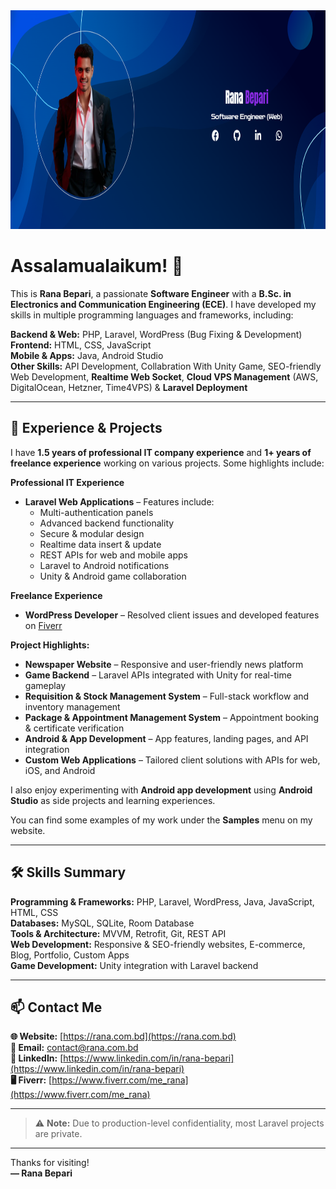 <img src="image/rana_bepari_bpr9.png" height="350px" width="100%">

# Assalamualaikum! 👋

This is **Rana Bepari**, a passionate **Software Engineer** with a **B.Sc. in Electronics and Communication Engineering (ECE)**. I have developed my skills in multiple programming languages and frameworks, including:

**Backend & Web:** PHP, Laravel, WordPress (Bug Fixing & Development)  
**Frontend:** HTML, CSS, JavaScript  
**Mobile & Apps:** Java, Android Studio  
**Other Skills:** API Development, Collabration With Unity Game, SEO-friendly Web Development, **Realtime Web Socket**, **Cloud VPS Management** (AWS, DigitalOcean, Hetzner, Time4VPS) & **Laravel Deployment**

---

## 💼 Experience & Projects

I have **1.5 years of professional IT company experience** and **1+ years of freelance experience** working on various projects. Some highlights include:

**Professional IT Experience**  
- **Laravel Web Applications** – Features include:  
  - Multi-authentication panels  
  - Advanced backend functionality  
  - Secure & modular design  
  - Realtime data insert & update  
  - REST APIs for web and mobile apps  
  - Laravel to Android notifications  
  - Unity & Android game collaboration  

**Freelance Experience**  
- **WordPress Developer** – Resolved client issues and developed features on [Fiverr](https://www.fiverr.com/me_rana)  

**Project Highlights:**  
- **Newspaper Website** – Responsive and user-friendly news platform  
- **Game Backend** – Laravel APIs integrated with Unity for real-time gameplay  
- **Requisition & Stock Management System** – Full-stack workflow and inventory management  
- **Package & Appointment Management System** – Appointment booking & certificate verification  
- **Android & App Development** – App features, landing pages, and API integration  
- **Custom Web Applications** – Tailored client solutions with APIs for web, iOS, and Android  

I also enjoy experimenting with **Android app development** using **Android Studio** as side projects and learning experiences.  

You can find some examples of my work under the **Samples** menu on my website.  

---

## 🛠️ Skills Summary

**Programming & Frameworks:** PHP, Laravel, WordPress, Java, JavaScript, HTML, CSS  
**Databases:** MySQL, SQLite, Room Database  
**Tools & Architecture:** MVVM, Retrofit, Git, REST API  
**Web Development:** Responsive & SEO-friendly websites, E-commerce, Blog, Portfolio, Custom Apps  
**Game Development:** Unity integration with Laravel backend  

---

## 📫 Contact Me

**🌐 Website:** [https://rana.com.bd](https://rana.com.bd)  
**📧 Email:** [contact@rana.com.bd](mailto:contact@rana.com.bd)  
**💼 LinkedIn:** [https://www.linkedin.com/in/rana-bepari](https://www.linkedin.com/in/rana-bepari)  
**🖥️ Fiverr:** [https://www.fiverr.com/me_rana](https://www.fiverr.com/me_rana)  

---

> ⚠️ **Note:** Due to production-level confidentiality, most Laravel projects are private.  

---

Thanks for visiting!  
**— Rana Bepari**
